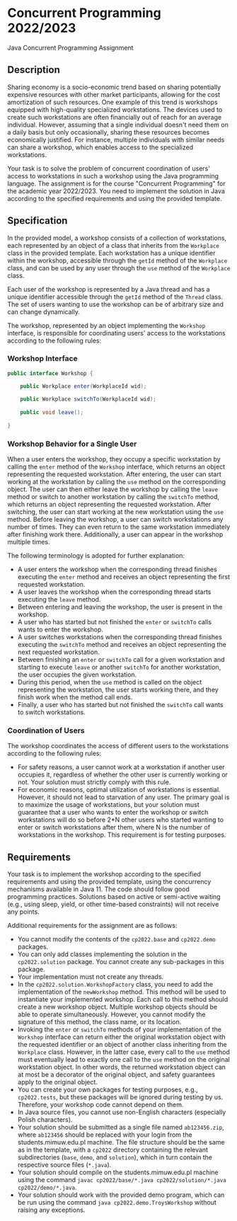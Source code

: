 # Concurrent Programming 2022/2023
Java Concurrent Programming Assignment

## Description
Sharing economy is a socio-economic trend based on sharing potentially expensive resources with other market participants, allowing for the cost amortization of such resources. One example of this trend is workshops equipped with high-quality specialized workstations. The devices used to create such workstations are often financially out of reach for an average individual. However, assuming that a single individual doesn't need them on a daily basis but only occasionally, sharing these resources becomes economically justified. For instance, multiple individuals with similar needs can share a workshop, which enables access to the specialized workstations. 

Your task is to solve the problem of concurrent coordination of users' access to workstations in such a workshop using the Java programming language. The assignment is for the course "Concurrent Programming" for the academic year 2022/2023. You need to implement the solution in Java according to the specified requirements and using the provided template.

## Specification
In the provided model, a workshop consists of a collection of workstations, each represented by an object of a class that inherits from the `Workplace` class in the provided template. Each workstation has a unique identifier within the workshop, accessible through the `getId` method of the `Workplace` class, and can be used by any user through the `use` method of the `Workplace` class.

Each user of the workshop is represented by a Java thread and has a unique identifier accessible through the `getId` method of the `Thread` class. The set of users wanting to use the workshop can be of arbitrary size and can change dynamically.

The workshop, represented by an object implementing the `Workshop` interface, is responsible for coordinating users' access to the workstations according to the following rules:

### Workshop Interface
```java
public interface Workshop {

    public Workplace enter(WorkplaceId wid);
    
    public Workplace switchTo(WorkplaceId wid);
    
    public void leave();
    
}
```

### Workshop Behavior for a Single User
When a user enters the workshop, they occupy a specific workstation by calling the `enter` method of the `Workshop` interface, which returns an object representing the requested workstation. After entering, the user can start working at the workstation by calling the `use` method on the corresponding object. The user can then either leave the workshop by calling the `leave` method or switch to another workstation by calling the `switchTo` method, which returns an object representing the requested workstation. After switching, the user can start working at the new workstation using the `use` method. Before leaving the workshop, a user can switch workstations any number of times. They can even return to the same workstation immediately after finishing work there. Additionally, a user can appear in the workshop multiple times.

The following terminology is adopted for further explanation:

- A user enters the workshop when the corresponding thread finishes executing the `enter` method and receives an object representing the first requested workstation.
- A user leaves the workshop when the corresponding thread starts executing the `leave` method.
- Between entering and leaving the workshop, the user is present in the workshop.
- A user who has started but not finished the `enter` or `switchTo` calls wants to enter the workshop.
- A user switches workstations when the corresponding thread finishes executing the `switchTo` method and receives an object representing the next requested workstation.
- Between finishing an `enter` or `switchTo` call for a given workstation and starting to execute `leave` or another `switchTo` for another workstation, the user occupies the given workstation.
- During this period, when the `use` method is called on the object representing the workstation, the user starts working there, and they finish work when the method call ends.
- Finally, a user who has started but not finished the `switchTo` call wants to switch workstations.

### Coordination of Users
The workshop coordinates the access of different users to the workstations according to the following rules:

- For safety reasons, a user cannot work at a workstation if another user occupies it, regardless of whether the other user is currently working or not. Your solution must strictly comply with this rule.
- For economic reasons, optimal utilization of workstations is essential. However, it should not lead to starvation of any user. The primary goal is to maximize the usage of workstations, but your solution must guarantee that a user who wants to enter the workshop or switch workstations will do so before 2*N other users who started wanting to enter or switch workstations after them, where N is the number of workstations in the workshop. This requirement is for testing purposes.

## Requirements
Your task is to implement the workshop according to the specified requirements and using the provided template, using the concurrency mechanisms available in Java 11. The code should follow good programming practices. Solutions based on active or semi-active waiting (e.g., using sleep, yield, or other time-based constraints) will not receive any points.

Additional requirements for the assignment are as follows:

- You cannot modify the contents of the `cp2022.base` and `cp2022.demo` packages.
- You can only add classes implementing the solution in the `cp2022.solution` package. You cannot create any sub-packages in this package.
- Your implementation must not create any threads.
- In the `cp2022.solution.WorkshopFactory` class, you need to add the implementation of the `newWorkshop` method. This method will be used to instantiate your implemented workshop. Each call to this method should create a new workshop object. Multiple workshop objects should be able to operate simultaneously. However, you cannot modify the signature of this method, the class name, or its location.
- Invoking the `enter` or `switchTo` methods of your implementation of the `Workshop` interface can return either the original workstation object with the requested identifier or an object of another class inheriting from the `Workplace` class. However, in the latter case, every call to the `use` method must eventually lead to exactly one call to the `use` method on the original workstation object. In other words, the returned workstation object can at most be a decorator of the original object, and safety guarantees apply to the original object.
- You can create your own packages for testing purposes, e.g., `cp2022.tests`, but these packages will be ignored during testing by us. Therefore, your workshop code cannot depend on them.
- In Java source files, you cannot use non-English characters (especially Polish characters).
- Your solution should be submitted as a single file named `ab123456.zip`, where `ab123456` should be replaced with your login from the students.mimuw.edu.pl machine. The file structure should be the same as in the template, with a `cp2022` directory containing the relevant subdirectories (`base`, `demo`, and `solution`), which in turn contain the respective source files (`*.java`).
- Your solution should compile on the students.mimuw.edu.pl machine using the command `javac cp2022/base/*.java cp2022/solution/*.java cp2022/demo/*.java`.
- Your solution should work with the provided demo program, which can be run using the command `java cp2022.demo.TroysWorkshop` without raising any exceptions.
